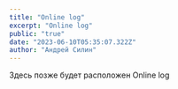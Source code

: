 ```yaml
---
title: "Online log"
excerpt: "Online log"
public: "true"
date: "2023-06-10T05:35:07.322Z"
author: "Андрей Силин"
---
```


Здесь позже будет расположен Online log
